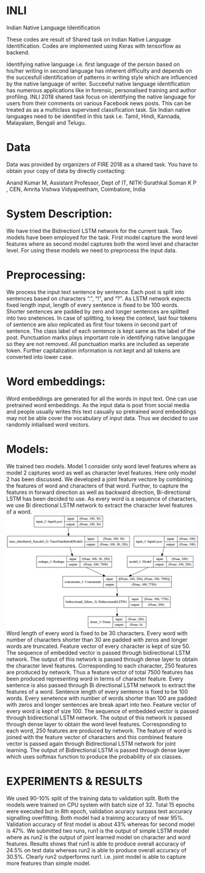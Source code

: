 # INLI
Indian Native Language Identification

These codes are result of Shared task on Indian Native Language Identification. Codes are implemented using Keras with tensorflow as backend.

Identifying native language i.e. first language of the person based on his/her writing in second language has inherent difficulty and depends on the succesfull identification of patterns in writing style which are influenced by the native language of writer. Succeeful native language identification has numerous applications like in forensic, personalised training and author profiling. INLI 2018 shared task focus on identifying the native language for users from their comments on various Facebook news posts. This can be treated as as a multiclass supervised classification task. Six Indian native languages need to be identified in this task i.e. Tamil, Hindi, Kannada, Malayalam, Bengali and Telugu.

# Data
Data was provided by organizers of FIRE 2018 as a shared task. You have to obtain your copy of data by directly contacting:

Anand Kumar M, Assistant Professor, Dept of IT, NITK-Surathkal
Soman K P , CEN, Amrita Vishwa Vidyapeetham, Coimbatore, India 

# System Description:

We have tried the Bidirectionl LSTM network for the current task. Two models have been employed for the task. First model capture the word level features where as second model captures both the word level and character level. For using these models we need to preprocess the input data.

# Preprocessing:
We process the input text sentence by sentence. Each post is split into sentences based on characters “.”, “!”, and “?”. As LSTM network expects fixed length input, length of every sentence is fixed to be 100 words. Shorter sentences are padded by zero and longer sentences are splitted into two snetences. In case of splitting, to keep the context, last four tokens of sentence are also replicated as first four tokens in second part of sentence. The class label of each sentence is kept same as the label of the post. Punctuation marks plays important role in identifying native langugae so they are not removed. All punctuation marks are included as seperate token. Further capitalization information is not kept and all tokens are converted into lower case. 

# Word embeddings:
Word embeddings are generated for all the words in input text. One can use pretrained word embeddings. As the input data is post from social media and people usually writes this text casually so pretrained word embeddings may not be able cover the vocabulary of input data. Thus we decided to use randomly intialised word vectors.

# Models:
We trained two models. Model 1 consider only word level features where as model 2 captures word as well as character level features. Here only model 2 has been discussed. We developed a joint feature vectore by combining the features of word and characters of that word. Further, to capture the features in forward direction as well as backward direction, Bi-directional LSTM has been decided to use. As every word is a sequence of characters, we use Bi directional LSTM network to extract the character level features of a word. 
![Model 2](1L_ch-wrd-BiLSTM-plot.png "Joint model for chracter and word level features")
Word length of every word is fixed to be 30 characters. Every word with number of characters shorter than 30 are padded with zeros and longer words are truncated. Feature vector of every character is kept of size 50. The sequence of embedded vector is passed through bidirectional LSTM network. The output of this network is passed through dense layer to obtain the character level features. Corresponding to each character, 250 features are produced by network. Thus a feature vector of total 7500 features has been produced representing word in terms of character feature. Every sentence is also passed through Bi directional LSTM network to extract the  features of a word. Sentence length of every sentence is fixed to be 100 words. Every senetence with number of words shorter than 100 are padded with zeros and longer sentences are break apart into two. Feature vector of every word is kept of size 100. The sequence of embedded vector is passed through bidirectional LSTM network. The output of this network is passed through dense layer to obtain the word level features. Corresponding to each word, 250 features are produced by network. The feature of word is joined with the feature vector of characters and this combined feature vector is passed again through Bidirectional LSTM network for joint learning. The output of Bidirectional LSTM is passed through dense layer which uses softmax function to produce the probability of six classes. 

# EXPERIMENTS & RESULTS
We used 90-10% split of the training data to validation split. Both the models were trained on CPU system with batch size of 32. Total 15 epochs were executed but in 8th epoch, validation acuracy surpass test accuracy signalling overfitting. Both model had a training accuracy of near 95%. Validation accuracy of first model is about 43% whereas for second model is 47%. We submitted two runs, run1 is the output of simple LSTM model where as run2 is the output of joint learned model on character and word features. Results shows that run1 is able to produce overall accuracy of 24.5% on test data whereas run2 is able to produce overall accuracy of 30.5%. Clearly run2 outperforms run1. i.e. joint model is able to capture more features than simple model.  
